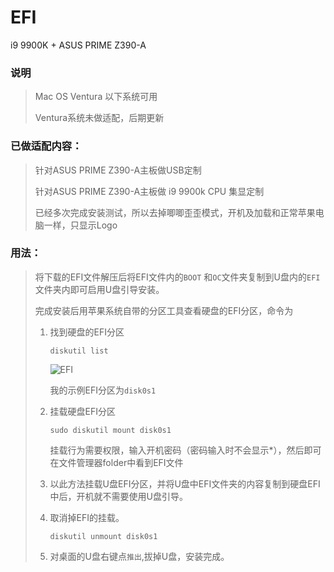 # EFI
i9 9900K + ASUS PRIME Z390-A

### 说明

> Mac OS Ventura 以下系统可用
>
> Ventura系统未做适配，后期更新

### 已做适配内容：

> 针对ASUS PRIME Z390-A主板做USB定制
>
> 针对ASUS PRIME Z390-A主板做 i9 9900k CPU 集显定制
>
> 已经多次完成安装测试，所以去掉唧唧歪歪模式，开机及加载和正常苹果电脑一样，只显示Logo

### 用法：

> 将下载的EFI文件解压后将EFI文件内的`BOOT` 和`OC`文件夹复制到U盘内的`EFI`文件夹内即可启用U盘引导安装。
>
> 完成安装后用苹果系统自带的分区工具查看硬盘的EFI分区，命令为
>
> 1. 找到硬盘的EFI分区
>    ```shell
>    diskutil list
>    ```
>
>    ![EFI](https://mdrs.oss-cn-hangzhou.aliyuncs.com/EFI.png)
>
>    我的示例EFI分区为`disk0s1`
>
> 2. 挂载硬盘EFI分区
>    ```shell
>    sudo diskutil mount disk0s1
>    ```
>
>    挂载行为需要权限，输入开机密码（密码输入时不会显示*），然后即可在文件管理器folder中看到EFI文件
>
> 3. 以此方法挂载U盘EFI分区，并将U盘中EFI文件夹的内容复制到硬盘EFI中后，开机就不需要使用U盘引导。
>
> 4. 取消掉EFI的挂载。
>    ```shell
>    diskutil unmount disk0s1
>    ```
>
> 5. 对桌面的U盘右键点`推出`,拔掉U盘，安装完成。

